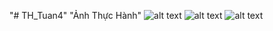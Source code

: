 "# TH_Tuan4" 
"Ảnh Thực Hành"
![alt text](https://user-images.githubusercontent.com/89072824/192091355-a9e95d55-250b-4743-bdec-3dfd335ec31f.png)
![alt text](https://user-images.githubusercontent.com/89072824/192143061-c1970a90-bb39-49ea-98b0-ea87c6d261fd.jpg)
![alt text](https://user-images.githubusercontent.com/89072824/192143064-3165b042-20cf-4d00-84a6-c8ed5c580064.jpg)

